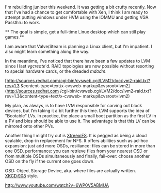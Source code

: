 I'm rebuilding juniper this weekend. It was getting a bit crufty recently. Now
that I've had a chance to get comfortable with Xen, I think I am ready to
attempt putting windows under HVM using the IOMMU and getting VGA Passthru to
work.

** The goal is simple, get a full-time Linux desktop which can still play games.**

I am aware that Valve/Steam is planning a Linux client, but I'm impatient. I
also might learn something along the way.

In the meantime, I've noticed that there have been a few updates to LVM since
I last _vgcreate_'d. RAID topologies are now possible without resorting to
special hardware cards, or the dreaded _mdadm_.

[http://sources.redhat.com/cgi-bin/cvsweb.cgi/LVM2/doc/lvm2-raid.txt?rev=1.3
&content-type=text/x-cvsweb-markup&cvsroot=lvm2](http://sources.redhat.com
/cgi-bin/cvsweb.cgi/LVM2/doc/lvm2-raid.txt?rev=1.3&content-type=text/x-cvsweb-
markup&cvsroot=lvm2)

My plan, as always, is to have LVM responsible for carving out block devices,
but I'm taking it a bit further this time. LVM supports the idea of "Bootable"
LVs. In practice, the place a small boot partition as the first LV in a PV and
bios should be able to use it. The advantage is that this LV can be mirrored
onto other PVs.

Another thing I might try out is [XtreemFS](http://xtreemfs.org). It is pegged
as being a cloud scalable, drop-in replacement for NFS. It offers abilities
such as ad-hoc expansion: just add more OSDs, resiliance: files can be stored
in more than one OSD, performance: you can retrieve files from your nearest
OSD or from multiple OSDs simultaneously and finally, fail-over: choose
another OSD on the fly if the current one goes down.

OSD: Object Storage Device, aka. where files are actually written.
[XKCD:908](http://xkcd.com/908/) style.

<http://www.youtube.com/watch?v=6WP0V5ABMUA>

